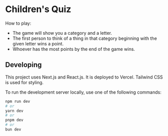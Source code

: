 # Children's Quiz

How to play:
* The game will show you a category and a letter.
* The first person to think of a thing in that category beginning with the given letter wins a point.
* Whoever has the most points by the end of the game wins.

## Developing

This project uses Next.js and React.js. It is deployed to Vercel. Tailwind CSS is used for styling.

To run the development server locally, use one of the following commands:

```bash
npm run dev
# or
yarn dev
# or
pnpm dev
# or
bun dev
```
